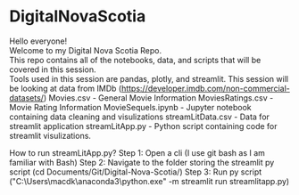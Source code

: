 # DigitalNovaScotia
Hello everyone!  
Welcome to my Digital Nova Scotia Repo.  
This repo contains all of the notebooks, data, and scripts that will be covered in this session.  
Tools used in this session are pandas, plotly, and streamlit.
This session will be looking at data from IMDb (https://developer.imdb.com/non-commercial-datasets/)
Movies.csv - General Movie Information
MoviesRatings.csv - Movie Rating Information
MovieSequels.ipynb - Jupyter notebook containing data cleaning and visulizations
streamLitData.csv - Data for streamlit application
streamLitApp.py - Python script containing code for streamlit visulizations.

How to run streamLitApp.py?
Step 1: Open a cli (I use git bash as I am familiar with Bash)
Step 2: Navigate to the folder storing the streamlit py script (cd Documents/Git/Digital-Nova-Scotia/)
Step 3: Run py script ("C:\Users\macdk\anaconda3\python.exe" -m streamlit run streamlitapp.py)